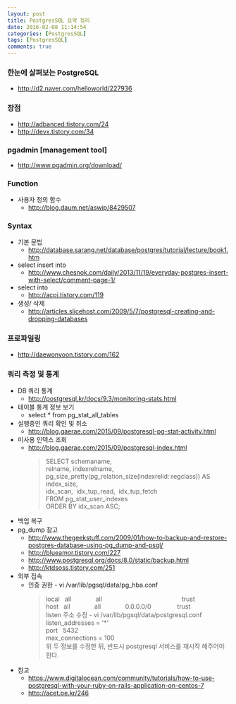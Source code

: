 ```yaml
---
layout: post
title: PostgresSQL 요약 정리
date: 2016-02-08 11:14:54
categories: [PostgresSQL]
tags: [PostgresSQL]
comments: true
---
```

### 한눈에 살펴보는 PostgreSQL
* <http://d2.naver.com/helloworld/227936>
### 장점
* <http://adbanced.tistory.com/24>
* <http://devx.tistory.com/34>
### pgadmin [management tool]
* <http://www.pgadmin.org/download/>
### Function
* 사용자 정의 함수
    * <http://blog.daum.net/aswip/8429507>
### Syntax
* 기본 문법
    * <http://database.sarang.net/database/postgres/tutorial/lecture/book1.htm>
* select insert into
    * <http://www.chesnok.com/daily/2013/11/19/everyday-postgres-insert-with-select/comment-page-1/>
* select into
    * <http://acpi.tistory.com/119>
* 생성/ 삭제
    * <http://articles.slicehost.com/2009/5/7/postgresql-creating-and-dropping-databases>
### 프로파일링
* <http://daewonyoon.tistory.com/162>
### 쿼리 측정 및 통계
* DB 쿼리 통계
    * <http://postgresql.kr/docs/9.3/monitoring-stats.html>
* 테이블 통계 정보 보기
    * select * from pg_stat_all_tables
* 실행중인 쿼리 확인 및 취소
    * <http://blog.gaerae.com/2015/09/postgresql-pg-stat-activity.html>
* 미사용 인덱스 조회
    * <http://blog.gaerae.com/2015/09/postgresql-index.html>
        >SELECT schemaname,  
        >relname, indexrelname,  
        >pg_size_pretty(pg_relation_size(indexrelid::regclass)) AS index_size,  
        >idx_scan,  
        >idx_tup_read,  
        >idx_tup_fetch  
        >FROM pg_stat_user_indexes  
        >ORDER BY idx_scan ASC;
* 백업 복구
* pg_dump 참고
    * <http://www.thegeekstuff.com/2009/01/how-to-backup-and-restore-postgres-database-using-pg_dump-and-psql/>
    * <http://blueamor.tistory.com/227>
    * <http://www.postgresql.org/docs/8.0/static/backup.html>
    * <http://ktdsoss.tistory.com/251>
* 외부 접속
    * 인증 권한 - vi /var/lib/pgsql/data/pg_hba.conf
        >local   all              all                                              trust  
        >host   all              all              0.0.0.0/0               trust  
        >listen 주소 수정 - vi /var/lib/pgsql/data/postgresql.conf  
        >listen_addresses = '*'  
        >port   5432  
        >max_connections = 100  
        >위 두 정보를 수정한 뒤, 반드시 postgresql 서비스를 재시작 해주어야 한다.  
* 참고
    * <https://www.digitalocean.com/community/tutorials/how-to-use-postgresql-with-your-ruby-on-rails-application-on-centos-7>
    * <http://acet.pe.kr/246>
